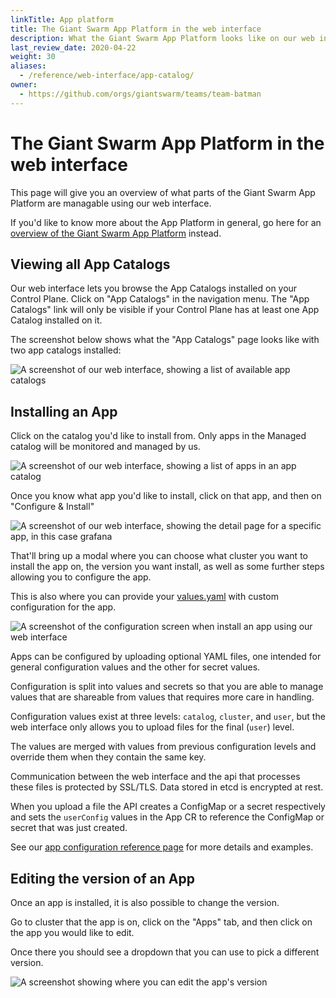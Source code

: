 ```yaml
---
linkTitle: App platform
title: The Giant Swarm App Platform in the web interface
description: What the Giant Swarm App Platform looks like on our web interface and how to use it.
last_review_date: 2020-04-22
weight: 30
aliases:
  - /reference/web-interface/app-catalog/
owner:
  - https://github.com/orgs/giantswarm/teams/team-batman
---
```


# The Giant Swarm App Platform in the web interface

This page will give you an overview of what parts of the Giant Swarm App Platform
are managable using our web interface.

If you'd like to know more about the App Platform in general, go here for an
[overview of the Giant Swarm App Platform](/basics/app-platform/) instead.

## Viewing all App Catalogs

Our web interface lets you browse the App Catalogs installed on your Control Plane.
Click on "App Catalogs" in the navigation menu. The "App Catalogs" link will only
be visible if your Control Plane has at least one App Catalog installed on it.

The screenshot below shows what the "App Catalogs" page looks like with two app catalogs
installed:

![A screenshot of our web interface, showing a list of available app catalogs](/img/app-catalogs.png)

## Installing an App

Click on the catalog you'd like to install from. Only apps in the Managed catalog
will be monitored and managed by us.

![A screenshot of our web interface, showing a list of apps in an app catalog](/img/apps.png)

Once you know what app you'd like to install, click on that app, and then on
"Configure & Install"

![A screenshot of our web interface, showing the detail page for a specific app, in this case grafana](/img/app-detail-page.png)

That'll bring up a modal where you can choose what cluster you want to install
the app on, the version you want install, as well as some further steps allowing you to configure the app.

This is also where you can provide your [values.yaml](https://helm.sh/docs/chart_template_guide/values_files/) with custom configuration for the app.

![A screenshot of the configuration screen when install an app using our web interface](/img/app-configuration-modal.png#width-60)

Apps can be configured by uploading optional YAML files, one intended for general configuration values and the other
for secret values.

Configuration is split into values and secrets so that you are able to manage values that are shareable from values
that requires more care in handling.

Configuration values exist at three levels: `catalog`, `cluster`, and `user`, but the
web interface only allows you to upload files for the final (`user`) level.

The values are merged with values from previous configuration levels and override them
when they contain the same key.

Communication between the web interface and the api that processes these files is protected by SSL/TLS.
Data stored in etcd is encrypted at rest.

When you upload a file the API creates a ConfigMap or a secret respectively
and sets the `userConfig` values in the App CR to reference the ConfigMap or secret
that was just created.

See our [app configuration reference page](/reference/app-configuration/) for more details and examples.

## Editing the version of an App

Once an app is installed, it is also possible to change the version.

Go to cluster that the app is on, click on the "Apps" tab, and then click on the
app you would like to edit.

Once there you should see a dropdown that you can use to pick a different version.

![A screenshot showing where you can edit the app's version](/img/app-version-picker.png#width-60)
